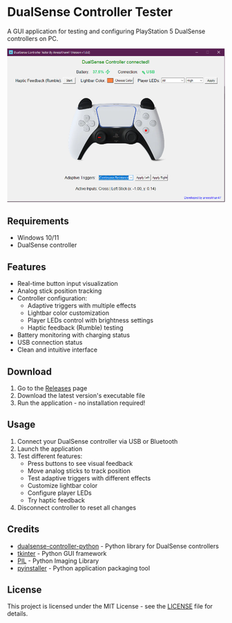 # DualSense Controller Tester

A GUI application for testing and configuring PlayStation 5 DualSense controllers on PC.

![DualSense Controller Tester](screenshot.png)

## Requirements

- Windows 10/11
- DualSense controller

## Features

- Real-time button input visualization
- Analog stick position tracking
- Controller configuration:
  - Adaptive triggers with multiple effects
  - Lightbar color customization
  - Player LEDs control with brightness settings
  - Haptic feedback (Rumble) testing
- Battery monitoring with charging status
- USB connection status
- Clean and intuitive interface

## Download

1. Go to the [Releases](https://github.com/aneeskhan47/DualSense-Controller-Tester/releases) page
2. Download the latest version's executable file
3. Run the application - no installation required!

## Usage

1. Connect your DualSense controller via USB or Bluetooth
2. Launch the application
3. Test different features:
   - Press buttons to see visual feedback
   - Move analog sticks to track position
   - Test adaptive triggers with different effects
   - Customize lightbar color
   - Configure player LEDs
   - Try haptic feedback
4. Disconnect controller to reset all changes

## Credits

- [dualsense-controller-python](https://github.com/yesbotics/dualsense-controller-python) - Python library for DualSense controllers
- [tkinter](https://docs.python.org/3/library/tk.html) - Python GUI framework
- [PIL](https://pillow.readthedocs.io/en/stable/) - Python Imaging Library
- [pyinstaller](https://pyinstaller.readthedocs.io/en/stable/) - Python application packaging tool
## License

This project is licensed under the MIT License - see the [LICENSE](LICENSE) file for details.

